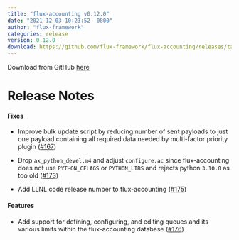 ```yaml
---
title: "flux-accounting v0.12.0"
date: "2021-12-03 10:23:52 -0800"
author: "flux-framework"
categories: release
version: 0.12.0
download: https://github.com/flux-framework/flux-accounting/releases/tag/v0.12.0
---
```


Download from GitHub [here](https://github.com/flux-framework/flux-accounting/releases/tag/v0.12.0)

# Release Notes

#### Fixes

* Improve bulk update script by reducing number of sent payloads to just one payload containing all required data needed by multi-factor priority plugin ([#167](https://github.com/flux-framework/flux-accounting/issues/167))

* Drop `ax_python_devel.m4` and adjust `configure.ac` since flux-accounting does not use `PYTHON_CFLAGS` or `PYTHON_LIBS` and rejects python `3.10.0` as too old ([#173](https://github.com/flux-framework/flux-accounting/issues/173))

* Add LLNL code release number to flux-accounting ([#175](https://github.com/flux-framework/flux-accounting/issues/175))

#### Features

* Add support for defining, configuring, and editing queues and its various limits within the flux-accounting database ([#176](https://github.com/flux-framework/flux-accounting/issues/176))

